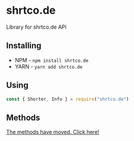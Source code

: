# shrtco.de
Library for shrtco.de API

## Installing
* NPM - 
`
npm install shrtco.de
`
* YARN - 
`
yarn add shrtco.de
`

## Using
```js
const { Shorter, Info } = require("shrtco.de") 
```

## Methods
[The methods have moved. Click here!](https://github.com/tailsjs/shrtco.de/blob/master/METHODS.md)